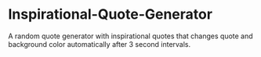 # Inspirational-Quote-Generator
 A random quote generator with inspirational quotes that changes quote and background color automatically after 3 second intervals.
